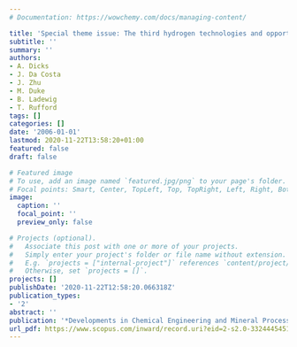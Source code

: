 ```yaml
---
# Documentation: https://wowchemy.com/docs/managing-content/

title: 'Special theme issue: The third hydrogen technologies and opportunities workshop'
subtitle: ''
summary: ''
authors:
- A. Dicks
- J. Da Costa
- J. Zhu
- M. Duke
- B. Ladewig
- T. Rufford
tags: []
categories: []
date: '2006-01-01'
lastmod: 2020-11-22T13:58:20+01:00
featured: false
draft: false

# Featured image
# To use, add an image named `featured.jpg/png` to your page's folder.
# Focal points: Smart, Center, TopLeft, Top, TopRight, Left, Right, BottomLeft, Bottom, BottomRight.
image:
  caption: ''
  focal_point: ''
  preview_only: false

# Projects (optional).
#   Associate this post with one or more of your projects.
#   Simply enter your project's folder or file name without extension.
#   E.g. `projects = ["internal-project"]` references `content/project/deep-learning/index.md`.
#   Otherwise, set `projects = []`.
projects: []
publishDate: '2020-11-22T12:58:20.066318Z'
publication_types:
- '2'
abstract: ''
publication: '*Developments in Chemical Engineering and Mineral Processing*'
url_pdf: https://www.scopus.com/inward/record.uri?eid=2-s2.0-33244454518&partnerID=40&md5=d6053736daed3480dcf229dca59f4638
---
```

